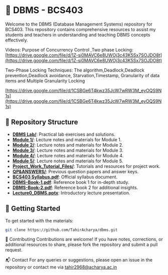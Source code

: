 # 📘 DBMS - BCS403

Welcome to the DBMS (Database Management Systems) repository for BCS403. This repository contains comprehensive resources to assist my students and teachers in understanding and teaching DBMS concepts effectively.


Videos:
Purpose of Concurrency Control ,Two phase Locking: 
[https://drive.google.com/file/d/1Z-si0MAVC6e8UWOj3c43K5Sx7SOJDO8t](https://drive.google.com/file/d/1Z-si0MAVC6e8UWOj3c43K5Sx7SOJDO8t)

Two-Phase Locking Techniques: The algorithm,Deadlock,Deadlock prevention,Deadlock avoidance, Starvation,Timestamp, Granularity of data items and Multiple Granularity Locking

[https://drive.google.com/file/d/1CSBGe6T4kwz35JcW7wRW3M_eyOQS9N1s](https://drive.google.com/file/d/1CSBGe6T4kwz35JcW7wRW3M_eyOQS9N1s)

## 📂 Repository Structure

- **[DBMS Lab/](https://github.com/TahirAcharya/dbms/tree/main/DBMS%20Lab)**: Practical lab exercises and solutions.
- **[Module 1/](https://github.com/TahirAcharya/dbms/tree/main/Module%201)**: Lecture notes and materials for Module 1.
- **[Module 2/](https://github.com/TahirAcharya/dbms/tree/main/Module%202)**: Lecture notes and materials for Module 2.
- **[Module 3/](https://github.com/TahirAcharya/dbms/tree/main/Module%203)**: Lecture notes and materials for Module 3.
- **[Module 4/](https://github.com/TahirAcharya/dbms/tree/main/Module%204)**: Lecture notes and materials for Module 4.
- **[Module 5/](https://github.com/TahirAcharya/dbms/tree/main/Module%205)**: Lecture notes and materials for Module 5.
- **[Project_Work_Tutorial_Files/](https://github.com/TahirAcharya/dbms/tree/main/Project_Work_Tutorial_Files)**: Tutorials and resources for project work.
- **[QP&ANSWERS/](https://github.com/TahirAcharya/dbms/tree/main/QP%26ANSWERS)**: Previous question papers and answer keys.
- **[BCS403 Syllabus.pdf](https://github.com/TahirAcharya/dbms/blob/main/BCS403%20Syllabus.pdf)**: Official syllabus document.
- **[DBMS-Book-1.pdf](https://github.com/TahirAcharya/dbms/blob/main/DBMS-Book-1.pdf)**: Reference book 1 for in-depth study.
- **[DBMS-Book-2.pdf](https://github.com/TahirAcharya/dbms/blob/main/DBMS-Book-2.pdf)**: Reference book 2 for additional insights.
- **[Lecture0_DBMS.pptx](https://github.com/TahirAcharya/dbms/blob/main/Lecture0_DBMS.pptx)**: Introductory lecture presentation.

## 📌 Getting Started

To get started with the materials:

```bash
git clone https://github.com/TahirAcharya/dbms.git

```

🤝 Contributing
Contributions are welcome! If you have notes, corrections, or additional resources to share, please fork the repository and submit a pull request.

📬 Contact
For any queries or suggestions, please open an issue in the repository or contact me via tahir2968@acharya.ac.in
